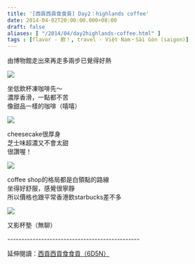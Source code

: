 ```yaml
---
title: '[西貢西貢食食貢] Day2：highlands coffee'
date: 2014-04-02T20:00:00.000+08:00
draft: false
aliases: [ "/2014/04/day2highlands-coffee.html" ]
tags : [flavor - 飲！, travel - Việt Nam・Sài Gòn (saigon)]
---
```


由博物館走出來再走多兩步已覺得好熱  

[![](https://2.bp.blogspot.com/-w2tya6emov0/XDCBo7MA8jI/AAAAAAAAEMg/nHz52nvEEYMaQ-WA5u6AhaQ8M9LeWOU4ACLcBGAs/s640/36.jpg)](https://2.bp.blogspot.com/-w2tya6emov0/XDCBo7MA8jI/AAAAAAAAEMg/nHz52nvEEYMaQ-WA5u6AhaQ8M9LeWOU4ACLcBGAs/s1600/36.jpg)

坐低飲杯凍咖啡先～  
濃厚香滑，一點都不苦  
像甜品一樣的咖啡（嘻嘻）  

[![](https://4.bp.blogspot.com/-MpmEAfLHtoI/XDCCIqb-ghI/AAAAAAAAEMo/Va8f8kYxNhUOFC8ixItJBr-TvkK6eJLUgCLcBGAs/s640/37.jpg)](https://4.bp.blogspot.com/-MpmEAfLHtoI/XDCCIqb-ghI/AAAAAAAAEMo/Va8f8kYxNhUOFC8ixItJBr-TvkK6eJLUgCLcBGAs/s1600/37.jpg)

cheesecake很厚身  
芝士味超濃又不會太甜  
很讚喔！  

[![](https://2.bp.blogspot.com/-RdBhbq7IJWc/XDCCQFMeUeI/AAAAAAAAEMs/3iz-0xgfAyUJHV4jUlw3Df20gKhaEh80QCLcBGAs/s640/38.jpg)](https://2.bp.blogspot.com/-RdBhbq7IJWc/XDCCQFMeUeI/AAAAAAAAEMs/3iz-0xgfAyUJHV4jUlw3Df20gKhaEh80QCLcBGAs/s1600/38.jpg)

coffee shop的格局都是白領點的路線  
坐得好舒服，感覺很寧靜  
所以價格也跟平常香港飲starbucks差不多  

[![](https://4.bp.blogspot.com/-5hwF1Okw7yI/XDCCWFftH2I/AAAAAAAAEMw/dbSKmxv0nxU2CSNsEZ2SDZ5Oc3zbLYO0QCLcBGAs/s640/39.jpg)](https://4.bp.blogspot.com/-5hwF1Okw7yI/XDCCWFftH2I/AAAAAAAAEMw/dbSKmxv0nxU2CSNsEZ2SDZ5Oc3zbLYO0QCLcBGAs/s1600/39.jpg)

又影杯墊（無聊）  
  
\-----------------------------------------------  
  
延伸閱讀：[西貢西貢食食貢（6D5N）](http://www.hidie.net/2014/04/6d5n.html)